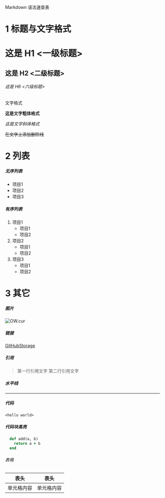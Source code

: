 Markdown 语法速查表

# 1 标题与文字格式

# 这是 H1 <一级标题>

## 这是 H2 <二级标题>

###### 这是 H6 <六级标题>

文字格式

**这是文字粗体格式**

*这是文字斜体格式*

~~在文字上添加删除线~~

# 2 列表

##### 无序列表

* 项目1
* 项目2
* 项目3

##### 有序列表

1. 项目1
    * 项目1
    * 项目2
2. 项目2
    * 项目1
    * 项目2
3. 项目3
    * 项目1
    * 项目2

# 3 其它

##### 图片

![OW.cur](https://github.com/OStoneO/GitHubStorage/blob/master/Picture/OW.cur?raw=true)

##### 链接

[GitHubStorage](https://github.com/OStoneO/GitHubStorage)

##### 引用

> 第一行引用文字
> 第二行引用文字

##### 水平线

***

##### 代码

`<hello world>`

##### 代码块高亮

```ruby
  def add(a, b)
    return a + b
  end
```

###### 表格

|表头|表头|
|---|---|
|单元格内容|单元格内容|
